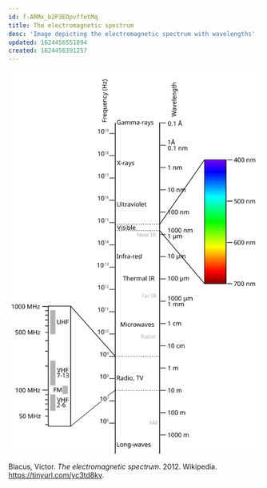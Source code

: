 ```yaml
---
id: f-ARMx_b2P3E0pvffetMq
title: The electromagnetic spectrum
desc: 'Image depicting the electromagnetic spectrum with wavelengths'
updated: 1624456551094
created: 1624456391257
---
```


![Electromagnetic spectrum](assets/images/color-electromagnetic-spectrum.svg)
<figcaption>
Blacus,  Victor. <i>The electromagnetic spectrum</i>. 2012. Wikipedia. <a href="https://tinyurl.com/yc3td8kv">https://tinyurl.com/yc3td8kv</a>.
</figcaption>